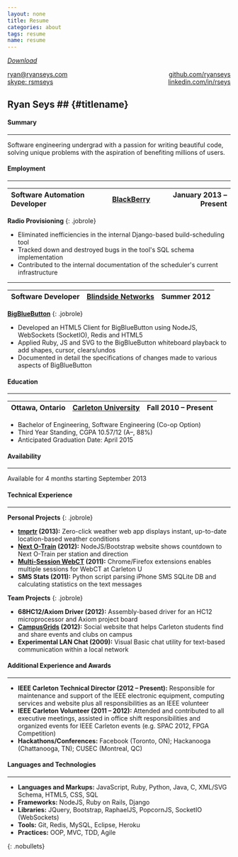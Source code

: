 ```yaml
---
layout: none
title: Resume
categories: about
tags: resume
name: resume
---
```


*[Download](/about/resume.pdf)*

<link rel="stylesheet" href="../../css/resume.css" />

<div>
  <a class="subtle_link" href="mailto:ryan@ryanseys.com">ryan@ryanseys.com</a>
  <div style="float:right;">
    <a class="subtle_link" href="http://github.com/ryanseys">github.com/ryanseys</a>
  </div>
</div>

<div style="float:right;">
  <a class="subtle_link" href="http://linkedin.com/in/rseys">linkedin.com/in/rseys</a>
</div>
<div>
  <a class="subtle_link" href="skype:rsmseys">skype: rsmseys</a>
</div>

## Ryan Seys ## {#titlename}

#### Summary
- - -
Software engineering undergrad with a passion for writing beautiful code, solving unique problems with the aspiration of benefiting millions of users.

#### Employment
- - -

Software Automation Developer | [BlackBerry](http://blackberry.com) | January 2013 &ndash; Present |
:-----------------------------|:-----------------------------------:|-----------------------------:|
**Radio Provisioning**
{: .jobrole}
- Eliminated inefficiencies in the internal Django-based build-scheduling tool
- Tracked down and destroyed bugs in the tool's SQL schema implementation
- Contributed to the internal documentation of the scheduler's current infrastructure

<hr style="margin-top:4px;margin-bottom:4px;" />

Software Developer | [Blindside Networks](http://www.blindsidenetworks.com/) | Summer 2012 |
:------------------|:-------------------------------------------------------:|------------:|
**[BigBlueButton](http://bigbluebutton.org/)**
{: .jobrole}
- Developed an HTML5 Client for BigBlueButton using NodeJS, WebSockets (SocketIO), Redis and HTML5
- Applied Ruby, JS and SVG to the BigBlueButton whiteboard playback to add shapes, cursor, clears/undos
- Documented in detail the specifications of changes made to various aspects of BigBlueButton

#### Education
- - -

Ottawa, Ontario | [Carleton University](http://carleton.ca) | Fall 2010 &ndash; Present |
:---------------|:-----------------------------------------:|--------------------------:|
- Bachelor of Engineering, Software Engineering (Co-op Option)
- Third Year Standing, CGPA 10.57/12 (A&ndash;, 88%)
- Anticipated Graduation Date: April 2015

#### Availability
- - -
Available for 4 months starting September 2013

#### Technical Experience
- - -
**Personal Projects**
{: .jobrole}
- **[tmprtr](http://tmprtr.herokuapp.com) (2013):** Zero-click weather web app displays instant, up-to-date location-based weather conditions
- **[Next O-Train](http://nextotrain.com) (2012):** NodeJS/Bootstrap website shows countdown to Next O-Train per station and direction
- **[Multi-Session WebCT](https://addons.mozilla.org/en-US/firefox/addon/carleton-university-webct-m) (2011):** Chrome/Firefox extensions enables multiple sessions for WebCT at Carleton U
- **SMS Stats (2011):** Python script parsing iPhone SMS SQLite DB and calculating statistics on the text messages

**Team Projects**
{: .jobrole}
- **68HC12/Axiom Driver (2012):** Assembly-based driver for an HC12 microprocessor and Axiom project board
- **[CampusGrids](http://campusgrids.com) (2012):** Social website that helps Carleton students find and share events and clubs on campus
- **Experimental LAN Chat (2009):** Visual Basic chat utility for text-based communication within a local network

#### Additional Experience and Awards
- - -
- **IEEE Carleton Technical Director (2012 &ndash; Present):** Responsible for maintenance and support of the IEEE
electronic equipment, computing services and website plus all responsibilities as an IEEE volunteer
- **IEEE Carleton Volunteer (2011 &ndash; 2012):** Attended and contributed to all executive meetings, assisted in office
shift responsibilities and organized events for IEEE Carleton events (e.g. SPAC 2012, FPGA Competition)
- **Hackathons/Conferences:** Facebook (Toronto, ON); Hackanooga (Chattanooga, TN); CUSEC (Montreal, QC)

#### Languages and Technologies
- - -
- **Languages and Markups:**  JavaScript, Ruby, Python, Java, C, XML/SVG Schema, HTML5, CSS, SQL
- **Frameworks:**             NodeJS, Ruby on Rails, Django
- **Libraries:**              JQuery, Bootstrap, RaphaelJS, PopcornJS, SocketIO (WebSockets)
- **Tools:**                  Git, Redis, MySQL, Eclipse, Heroku
- **Practices:**              OOP, MVC, TDD, Agile

{: .nobullets}
